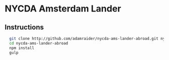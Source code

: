 NYCDA Amsterdam Lander
==============

## Instructions
```bash
  git clone http://github.com/adamraider/nycda-ams-lander-abroad.git nycda-ams-lander-abroad
  cd nycda-ams-lander-abroad
  npm install
  gulp
```
